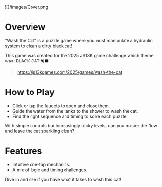 ![]/images/Cover.png

# Overview
"Wash the Cat" is a puzzle game where you must manipulate a hydraulic system to clean a dirty black cat!

This game was created for the 2025 JS13K game challenge which theme was: BLACK CAT 🐈‍⬛ 
> https://js13kgames.com/2025/games/wash-the-cat


# How to Play
- Click or tap the faucets to open and close them.
- Guide the water from the tanks to the shower to wash the cat.
- Find the right sequence and timing to solve each puzzle.

With simple controls but increasingly tricky levels, can you master the flow and leave the cat sparkling clean?

# Features
- Intuitive one-tap mechanics.
- A mix of logic and timing challenges.

Dive in and see if you have what it takes to wash this cat!
